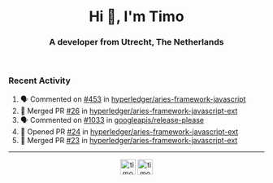 <h1 align="center">Hi 👋, I'm Timo</h1>
<h3 align="center">A developer from Utrecht, The Netherlands</h3>
<br/>
<!-- https://github.com/rahuldkjain/github-profile-readme-generator --!>

<!--  <p align="left"><img src="https://github-readme-stats.vercel.app/api?username=timoglastra&show_icons=true&count_private=true&" alt="timoglastra" /></p> --!>

<!--
Github language stats
<p align="left"><img src="https://github-readme-stats.vercel.app/api/top-langs/?username=timoglastra&layout=compact" alt="timoglastra" /><p>
-->

<!-- Codestats language stats -->
<!-- <p align="left"><img src="https://codestats-readme.vercel.app/api/top-langs/?username=timoglastra&layout=compact&language_count=12" alt="timoglastra" /><p>    --!>
  
<h3>Recent Activity</h3>

<!--START_SECTION:activity-->
1. 🗣 Commented on [#453](https://github.com/hyperledger/aries-framework-javascript/issues/453) in [hyperledger/aries-framework-javascript](https://github.com/hyperledger/aries-framework-javascript)
2. 🎉 Merged PR [#26](https://github.com/hyperledger/aries-framework-javascript-ext/pull/26) in [hyperledger/aries-framework-javascript-ext](https://github.com/hyperledger/aries-framework-javascript-ext)
3. 🗣 Commented on [#1033](https://github.com/googleapis/release-please/issues/1033) in [googleapis/release-please](https://github.com/googleapis/release-please)
4. 💪 Opened PR [#24](https://github.com/hyperledger/aries-framework-javascript-ext/pull/24) in [hyperledger/aries-framework-javascript-ext](https://github.com/hyperledger/aries-framework-javascript-ext)
5. 🎉 Merged PR [#23](https://github.com/hyperledger/aries-framework-javascript-ext/pull/23) in [hyperledger/aries-framework-javascript-ext](https://github.com/hyperledger/aries-framework-javascript-ext)
<!--END_SECTION:activity-->

---

<p align="center">
<a href="https://twitter.com/timoglastra" target="blank"><img align="center" src="https://cdn.jsdelivr.net/npm/simple-icons@3.0.1/icons/twitter.svg" alt="timoglastra" height="30" width="30" /></a>
<a href="https://linkedin.com/in/timoglastra" target="blank"><img align="center" src="https://cdn.jsdelivr.net/npm/simple-icons@3.0.1/icons/linkedin.svg" alt="timoglastra" height="30" width="30" /></a>
</p>



